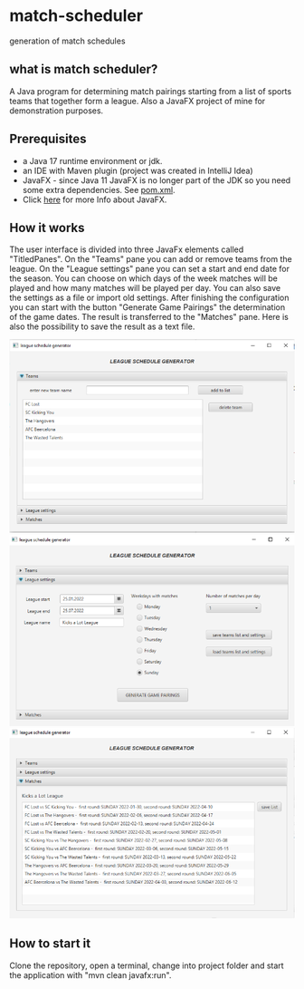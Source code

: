 # match-scheduler
generation of match schedules

what is match scheduler?
---------------------------
A Java program for determining match pairings starting from a list of sports teams that together form a league.
Also a JavaFX project of mine for demonstration purposes.

Prerequisites
--------------------------
- a Java 17 runtime environment or jdk.
- an IDE with Maven plugin (project was created in IntelliJ Idea)
- JavaFX - since Java 11 JavaFX is no longer part of the JDK so you need some extra dependencies. See [pom.xml](https://github.com/slawidev/match-scheduler.git).
- Click [here](https://openjfx.io) for more Info about JavaFX.

How it works
--------------------------
The user interface is divided into three JavaFx elements called "TitledPanes".
On the "Teams" pane you can add or remove teams from the league.
On the "League settings" pane you can set a start and end date for the season. You can choose on which days of the week matches will be played and how many matches will be played per day.
You can also save the settings as a file or import old settings.
After finishing the configuration you can start with the button "Generate Game Pairings" the determination of the game dates.
The result is transferred to the "Matches" pane. Here is also the possibility to save the result as a text file.



![teams.png](src/main/resources/teams.png "teams")
![settings.png](src/main/resources/settings.png "settings")
![matches.png](src/main/resources/matches.png "matches")

How to start it
--------------------------
Clone the repository, open a terminal, change into project folder and start the application with "mvn clean javafx:run".

